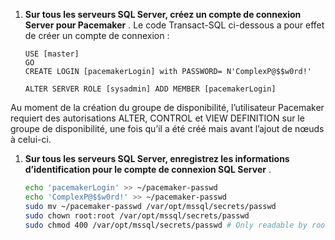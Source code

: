 1. **Sur tous les serveurs SQL Server, créez un compte de connexion Server pour Pacemaker** . Le code Transact-SQL ci-dessous a pour effet de créer un compte de connexion :

   ```Transact-SQL
   USE [master]
   GO
   CREATE LOGIN [pacemakerLogin] with PASSWORD= N'ComplexP@$$w0rd!'
    
   ALTER SERVER ROLE [sysadmin] ADD MEMBER [pacemakerLogin]
   ```

  Au moment de la création du groupe de disponibilité, l’utilisateur Pacemaker requiert des autorisations ALTER, CONTROL et VIEW DEFINITION sur le groupe de disponibilité, une fois qu’il a été créé mais avant l’ajout de nœuds à celui-ci.

1. **Sur tous les serveurs SQL Server, enregistrez les informations d’identification pour le compte de connexion SQL Server** .

   ```bash
   echo 'pacemakerLogin' >> ~/pacemaker-passwd
   echo 'ComplexP@$$w0rd!' >> ~/pacemaker-passwd
   sudo mv ~/pacemaker-passwd /var/opt/mssql/secrets/passwd
   sudo chown root:root /var/opt/mssql/secrets/passwd
   sudo chmod 400 /var/opt/mssql/secrets/passwd # Only readable by root
   ```
